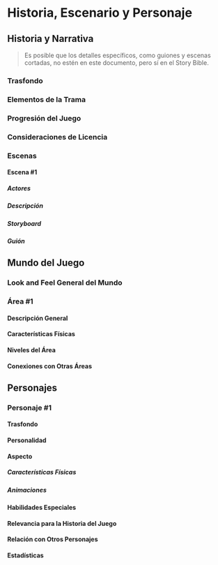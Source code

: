 # Historia, Escenario y Personaje

## Historia y Narrativa
> Es posible que los detalles específicos, como guiones y escenas cortadas, no estén en este documento, pero sí en el Story Bible.

### Trasfondo

### Elementos de la Trama

### Progresión del Juego

### Consideraciones de Licencia

### Escenas

#### Escena #1

##### Actores

##### Descripción

##### Storyboard

##### Guión

## Mundo del Juego

### Look and Feel General del Mundo

### Área #1

#### Descripción General

#### Características Físicas

#### Niveles del Área

#### Conexiones con Otras Áreas

## Personajes

### Personaje #1

#### Trasfondo

#### Personalidad

#### Aspecto

##### Características Físicas

##### Animaciones

#### Habilidades Especiales

#### Relevancia para la Historia del Juego

#### Relación con Otros Personajes

#### Estadísticas
